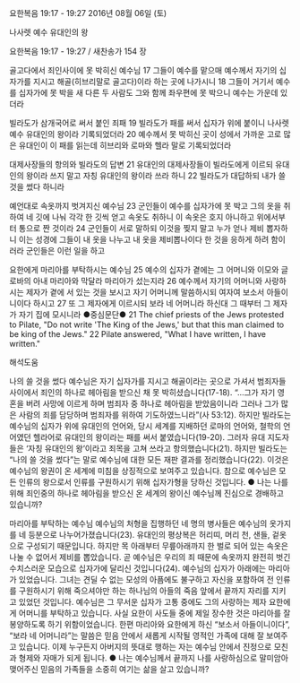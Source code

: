 요한복음 19:17 - 19:27 
2016년 08월 06일 (토)

나사렛 예수 유대인의 왕



요한복음 19:17 - 19:27 / 새찬송가 154 장


골고다에서 죄인사이에 못 박히신 예수님
17 그들이 예수를 맡으매 예수께서 자기의 십자가를 지시고 해골(히브리말로 골고다)이라 하는 곳에 나가시니 18 그들이 거기서 예수를 십자가에 못 박을 새 다른 두 사람도 그와 함께 좌우편에 못 박으니 예수는 가운데 있더라

빌라도가 삼개국어로 써서 붙인 죄패
19 빌라도가 패를 써서 십자가 위에 붙이니 나사렛 예수 유대인의 왕이라 기록되었더라 20 예수께서 못 박히신 곳이 성에서 가까운 고로 많은 유대인이 이 패를 읽는데 히브리와 로마와 헬라 말로 기록되었더라 

대제사장들의 항의와 빌라도의 답변 
21 유대인의 대제사장들이 빌라도에게 이르되 유대인의 왕이라 쓰지 말고 자칭 유대인의 왕이라 쓰라 하니 22 빌라도가 대답하되 내가 쓸 것을 썼다 하니라

예언대로 속옷까지 벗겨지신 예수님
23 군인들이 예수를 십자가에 못 박고 그의 옷을 취하여 네 깃에 나눠 각각 한 깃씩 얻고 속옷도 취하니 이 속옷은 호지 아니하고 위에서부터 통으로 짠 것이라 24 군인들이 서로 말하되 이것을 찢지 말고 누가 얻나 제비 뽑자하니 이는 성경에 그들이 내 옷을 나누고 내 옷을 제비뽑나이다 한 것을 응하게 하려 함이러라 군인들은 이런 일을 하고

요한에게 마리아를 부탁하시는 예수님
25 예수의 십자가 곁에는 그 어머니와 이모와 글로바의 아내 마리아와 막달라 마리아가 섰는지라 26 예수께서 자기의 어머니와 사랑하시는 제자가 곁에 서 있는 것을 보시고 자기 어머니께 말씀하시되 여자여 보소서 아들이니이다 하시고 27 또 그 제자에게 이르시되 보라 네 어머니라 하신대 그 때부터 그 제자가 자기 집에 모시니라
●중심문단● 21 The chief priests of the Jews protested to Pilate, "Do not write 'The King of the Jews,' but that this man claimed to be king of the Jews." 22 Pilate answered, "What I have written, I have written."

해석도움





나의 쓸 것을 썼다 
예수님은 자기 십자가를 지시고 해골이라는 곳으로 가셔서 범죄자들 사이에서 죄인의 하나로 헤아림을 받으신 채 못 박히셨습니다(17-18). “...그가 자기 영혼을 버려 사망에 이르게 하며 범죄자 중 하나로 헤아림을 받았음이니라 그러나 그가 많은 사람의 죄를 담당하며 범죄자를 위하여 기도하였느니라”(사 53:12).  하지만 빌라도는 예수님의 십자가 위에 유대인의 언어와, 당시 세계를 지배하던 로마의 언어와, 철학의 언어였던 헬라어로 유대인의 왕이라는 패를 써서 붙였습니다(19-20). 그러자 유대 지도자들은 ‘자칭 유대인의 왕’이라고 죄목을 고쳐 쓰라고 항의했습니다(21). 하지만 빌라도는 “나의 쓸 것을 썼다”는 말로 예수님에 대한 모든 재판 결과를 정리했습니다(22). 이것은 예수님의 왕권이 온 세계에 미침을 상징적으로 보여주고 있습니다. 참으로 예수님은 모든 인류의 왕으로서 인류를 구원하시기 위해 십자가형을 당하신 것입니다.
● 나는 나를 위해 죄인중의 하나로 헤아림을 받으신 온 세계의 왕이신 예수님께 진심으로 경배하고 있습니까? 

마리아를 부탁하는 예수님
예수님의 처형을 집행하던 네 명의 병사들은 예수님의 옷가지를 네 등분으로 나누어가졌습니다(23). 유대인의 평상복은 허리띠, 머리 천, 샌들, 겉옷으로 구성되기 때문입니다. 하지만 목 아래부터 무릎아래까지 한 벌로 되어 있는 속옷은 나눌 수 없어서 제비를 뽑았습니다. 곧 예수님은 우리의 죄 때문에 속옷까지 완전히 벗긴 수치스러운 모습으로 십자가에 달리신 것입니다(24). 예수님의 십자가 아래에는 마리아가 있었습니다. 그녀는 견딜 수 없는 모성의 아픔에도 불구하고 자신을 포함하여 전 인류를 구원하시기 위해 죽으셔야만 하는 하나님의 아들의 죽음 앞에서 끝까지 자리를 지키고 있었던 것입니다. 예수님은 그 무서운 십자가 고통 중에도 그의 사랑하는 제자 요한에게 어머니를 부탁하고 있습니다. 사실 요한이 사도들 중에 제일 장수한 것은 마리아를 잘 봉양하도록 하기 위함이었습니다. 한편 마리아와 요한에게 하신 “보소서 아들이니이다”, “보라 네 어머니라”는 말씀은 믿음 안에서 새롭게 시작될 영적인 가족에 대해 잘 보여주고 있습니다. 이제 누구든지 아버지의 뜻대로 행하는 자는 예수님 안에서 진정으로 모친과 형제와 자매가 되게 됩니다.
● 나는 예수님께서 끝까지 나를 사랑하심으로 말미암아 맺어주신 믿음의 가족들을 소중히 여기는 삶을 살고 있습니까?